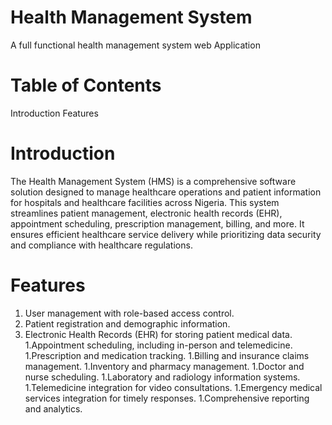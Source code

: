 # Health Management System
A full functional health management system web Application 

# Table of Contents
Introduction
Features

# Introduction
The Health Management System (HMS) is a comprehensive software solution designed to manage healthcare operations and patient information for hospitals and healthcare facilities across Nigeria. This system streamlines patient management, electronic health records (EHR), appointment scheduling, prescription management, billing, and more. It ensures efficient healthcare service delivery while prioritizing data security and compliance with healthcare regulations.

# Features
1. User management with role-based access control.
1. Patient registration and demographic information.
1. Electronic Health Records (EHR) for storing patient medical data.
1.Appointment scheduling, including in-person and telemedicine.
1.Prescription and medication tracking.
1.Billing and insurance claims management.
1.Inventory and pharmacy management.
1.Doctor and nurse scheduling.
1.Laboratory and radiology information systems.
1.Telemedicine integration for video consultations.
1.Emergency medical services integration for timely responses.
1.Comprehensive reporting and analytics.
